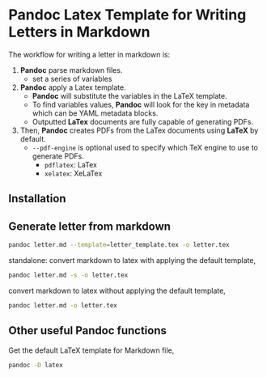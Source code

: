 # Pandoc Latex Template for Writing Letters in Markdown

The workflow for writing a letter in markdown is:

1. **Pandoc** parse markdown files.
    - set a series of variables
2. **Pandoc** apply a Latex template.
    - **Pandoc** will substitute the variables in the LaTeX template.
    - To find variables values, **Pandoc** will look for the key in metadata which can be YAML metadata blocks.
    - Outputted **LaTex** documents are fully capable of generating PDFs.
3. Then, **Pandoc** creates PDFs from the LaTex documents using **LaTeX** by default.
    - `--pdf-engine` is optional used to specify which TeX engine to use to generate PDFs.
        - `pdflatex`: LaTex
        - `xelatex`: XeLaTex

## Installation

## Generate letter from markdown

```sh
pandoc letter.md --template=letter_template.tex -o letter.tex
```

standalone: convert markdown to latex with applying the default template,

```sh
pandoc letter.md -s -o letter.tex
```

convert markdown to latex without applying the default template,

```sh
pandoc letter.md -o letter.tex
```

## Other useful Pandoc functions

Get the default LaTeX template for Markdown file,

```sh
pandoc -D latex
```
